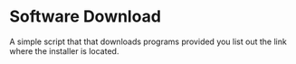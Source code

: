 # Software Download

A simple script that that downloads programs provided you list out the link where the installer is located.
